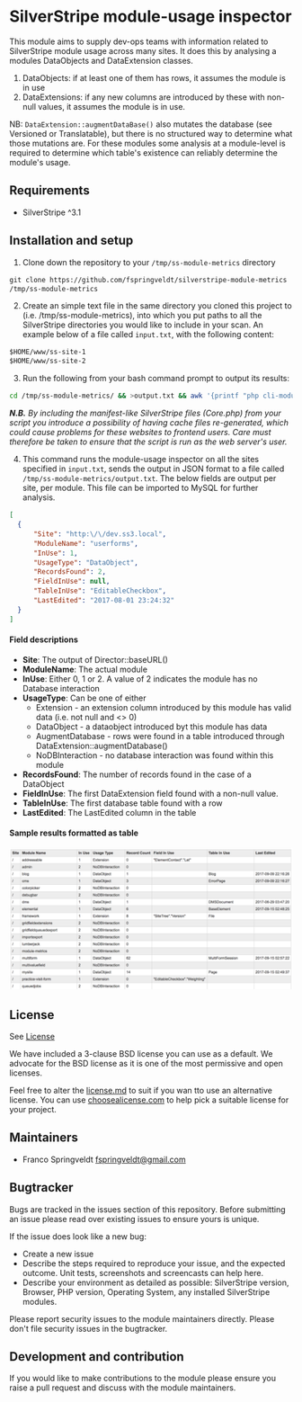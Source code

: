# SilverStripe module-usage inspector

This module aims to supply dev-ops teams with information related to SilverStripe
module usage across many sites. It does this by analysing a modules DataObjects and DataExtension classes.
1. DataObjects: if at least one of them has rows, it assumes the module is in use
2. DataExtensions: if any new columns are introduced by these with non-null values, it assumes the module is in use.

NB: `DataExtension::augmentDataBase()` also mutates the database (see Versioned or Translatable), but there is no structured way to determine what those mutations are. For these modules
   some analysis at a module-level is required to determine which table's existence can reliably determine the module's usage.

## Requirements
 * SilverStripe ^3.1

## Installation and setup
1. Clone down the repository to your `/tmp/ss-module-metrics` directory

```
git clone https://github.com/fspringveldt/silverstripe-module-metrics /tmp/ss-module-metrics
```

2. Create an simple text file in the same directory you cloned this project to (i.e. /tmp/ss-module-metrics), into which you put paths to all the SilverStripe directories
you would like to include in your scan. An example below of a file called `input.txt`, with the following content:

```txt
$HOME/www/ss-site-1
$HOME/www/ss-site-2
```

3. Run the following from your bash command prompt to output its results:

```bash
cd /tmp/ss-module-metrics/ && >output.txt && awk '{printf "php cli-module-metrics.php %s >> output.txt\n", $0}' input.txt | sh

```
*__N.B.__ By including the manifest-like SilverStripe files (Core.php) from your script 
you introduce a possibility of having cache files re-generated, 
which could cause problems for these websites to frontend users. Care must therefore be taken to ensure
 that the script is run as the web server's user.*


4. This command runs the module-usage inspector on all the sites specified in `input.txt`, sends the output in JSON format to a file called `/tmp/ss-module-metrics/output.txt`.
The below fields are output per site, per module. This file can be imported to MySQL for further analysis.

```json
[
  {
      "Site": "http:\/\/dev.ss3.local",
      "ModuleName": "userforms",
      "InUse": 1,
      "UsageType": "DataObject",
      "RecordsFound": 2,
      "FieldInUse": null,
      "TableInUse": "EditableCheckbox",
      "LastEdited": "2017-08-01 23:24:32"
  }
]
```
#### Field descriptions
* **Site**: The output of Director::baseURL()
* **ModuleName**: The actual module
* **InUse**: Either 0, 1 or 2. A value of 2 indicates the module has no Database interaction
* **UsageType**: Can be one of either 
    * Extension - an extension column introduced by this module has valid data (i.e. not null and <> 0)
    * DataObject - a dataobject introduced byt this module has data
    * AugmentDatabase - rows were found in a table introduced through DataExtension::augmentDatabase()
    * NoDBInteraction - no database interaction was found within this module
* **RecordsFound**: The number of records found in the case of a DataObject
* **FieldInUse**: The first DataExtension field found with a non-null value.
* **TableInUse**: The first database table found with a row
* **LastEdited**: The LastEdited column in the table

#### Sample results formatted as table
![Sample formatted output](docs/images/sample-formatted-output.png)


## License
See [License](license.md)

We have included a 3-clause BSD license you can use as a default. We advocate for the BSD license as 
it is one of the most permissive and open licenses.

Feel free to alter the [license.md](license.md) to suit if you wan tto use an alternative license.
You can use [choosealicense.com](http://choosealicense.com) to help pick a suitable license for your project.

## Maintainers
 * Franco Springveldt <fspringveldt@gmail.com>
 
## Bugtracker
Bugs are tracked in the issues section of this repository. Before submitting an issue please read over 
existing issues to ensure yours is unique. 
 
If the issue does look like a new bug:
 
 - Create a new issue
 - Describe the steps required to reproduce your issue, and the expected outcome. Unit tests, screenshots 
 and screencasts can help here.
 - Describe your environment as detailed as possible: SilverStripe version, Browser, PHP version, 
 Operating System, any installed SilverStripe modules.
 
Please report security issues to the module maintainers directly. Please don't file security issues in the bugtracker.
 
## Development and contribution
If you would like to make contributions to the module please ensure you raise a pull request and discuss with the module maintainers.
